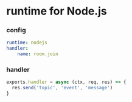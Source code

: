 # runtime for Node.js

### config

```yaml
runtime: nodejs
handler:
    name: room.join
```

### handler

```javascript
exports.handler = async (ctx, req, res) => {
  res.send('topic', 'event', 'message')
}
```
